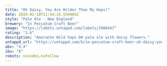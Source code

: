```yaml
---
title: "Oh Daisy, You Are Wilder Than My Hops!"
date: 2019-02-10T11:54:15.550405Z
style: "Pale Ale - New England"
brewery: "In Peccatum Craft Beer"
image: "https://labels.untappd.com/labels/2908447"
rating: "3.6"
description: "Amarante Wild hops DH pale ale with daisy flowers."
untappd_url: "https://untappd.com/b/in-peccatum-craft-beer-oh-daisy-you-are-wilder-than-my-hops/2908447"
abv: "4.4"
ibu: "0"
robots: noindex,nofollow
---
```

